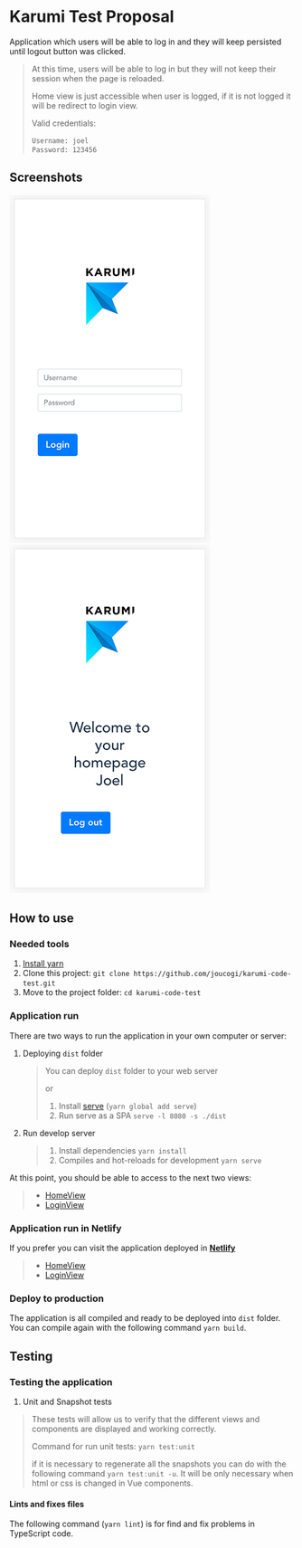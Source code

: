 # Karumi Test Proposal
Application which users will be able to log in and they will keep persisted until logout button was clicked.

> At this time, users will be able to log in but they will not keep their session when the page is reloaded.
> 
> Home view is just accessible when user is logged, if it is not logged it will be redirect to login view.
>
>Valid credentials:
>
> ```
> Username: joel
> Password: 123456
> ```

## Screenshots
![Login View](/screenshots/LoginView.png?raw=true "Login View") ![Home View](/screenshots/HomeView.png?raw=true "Home View")

## How to use
### Needed tools
1. [Install yarn](https://classic.yarnpkg.com/en/docs/install)
2. Clone this project: `git clone https://github.com/joucogi/karumi-code-test.git`
3. Move to the project folder: `cd karumi-code-test`

### Application run
There are two ways to run the application in your own computer or server:

1. Deploying `dist` folder
    > You can deploy `dist` folder to your web server
    >
    > or
    >
    > 1. Install [serve](https://www.npmjs.com/package/serve) (`yarn global add serve`)
    > 2. Run serve as a SPA `serve -l 8080 -s ./dist`

2. Run develop server
    > 1. Install dependencies `yarn install`
    > 2. Compiles and hot-reloads for development `yarn serve`

At this point, you should be able to access to the next two views: 
> - [HomeView](http://127.0.0.1:8080)
> - [LoginView](http://127.0.0.1:8080/login)

### Application run in Netlify
If you prefer you can visit the application deployed in **[Netlify](https://www.netlify.com)**
> - [HomeView](https://joucogi-karumi-login-implementation.netlify.app) 
> - [LoginView](https://joucogi-karumi-login-implementation.netlify.app/login)

### Deploy to production
The application is all compiled and ready to be deployed into `dist` folder.
You can compile again with the following command `yarn build`.

## Testing
### Testing the application

1. Unit and Snapshot tests
> These tests will allow us to verify that the different views and components are displayed and working correctly.
>
> Command for run unit tests: `yarn test:unit`
>
> if it is necessary to regenerate all the snapshots you can do with the following command `yarn test:unit -u`.
> It will be only necessary when html or css is changed in Vue components.

#### Lints and fixes files
The following command (`yarn lint`) is for find and fix problems in TypeScript code.